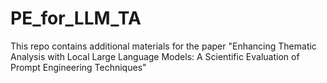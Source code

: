 # PE_for_LLM_TA
This repo contains additional materials for the paper "Enhancing Thematic Analysis with Local Large Language Models: A Scientific Evaluation of Prompt Engineering Techniques"

